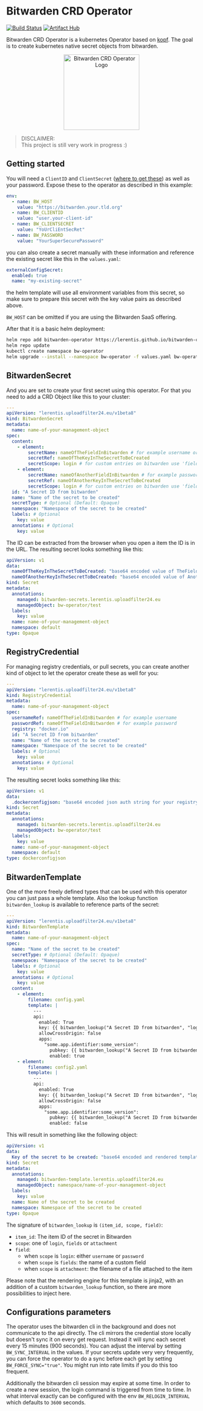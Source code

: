 # Bitwarden CRD Operator

[![Build Status](https://drone.uploadfilter24.eu/api/badges/lerentis/bitwarden-crd-operator/status.svg?ref=refs/heads/main)](https://drone.uploadfilter24.eu/lerentis/bitwarden-crd-operator) [![Artifact Hub](https://img.shields.io/endpoint?url=https://artifacthub.io/badge/repository/lerentis)](https://artifacthub.io/packages/search?repo=lerentis)

Bitwarden CRD Operator is a kubernetes Operator based on [kopf](https://github.com/nolar/kopf/). The goal is to create kubernetes native secret objects from bitwarden.

<p align="center">
  <img src="logo.png" alt="Bitwarden CRD Operator Logo" width="200"/>
</p>

> DISCLAIMER:  
> This project is still very work in progress :)


## Getting started

You will need a `ClientID` and `ClientSecret` ([where to get these](https://bitwarden.com/help/personal-api-key/)) as well as your password.
Expose these to the operator as described in this example:

```yaml
env:
  - name: BW_HOST
    value: "https://bitwarden.your.tld.org"
  - name: BW_CLIENTID
    value: "user.your-client-id"
  - name: BW_CLIENTSECRET
    value: "YoUrCliEntSecRet"
  - name: BW_PASSWORD
    value: "YourSuperSecurePassword"
```

you can also create a secret manually with these information and reference the existing secret like this in the `values.yaml`:

```yaml
externalConfigSecret:
  enabled: true
  name: "my-existing-secret"
```

the helm template will use all environment variables from this secret, so make sure to prepare this secret with the key value pairs as described above.

`BW_HOST` can be omitted if you are using the Bitwarden SaaS offering.

After that it is a basic helm deployment:

```bash
helm repo add bitwarden-operator https://lerentis.github.io/bitwarden-crd-operator
helm repo update 
kubectl create namespace bw-operator
helm upgrade --install --namespace bw-operator -f values.yaml bw-operator bitwarden-operator/bitwarden-crd-operator
```

## BitwardenSecret

And you are set to create your first secret using this operator. For that you need to add a CRD Object like this to your cluster:

```yaml
---
apiVersion: "lerentis.uploadfilter24.eu/v1beta8"
kind: BitwardenSecret
metadata:
  name: name-of-your-management-object
spec:
  content:
    - element:
        secretName: nameOfTheFieldInBitwarden # for example username or filename
        secretRef: nameOfTheKeyInTheSecretToBeCreated 
        secretScope: login # for custom entries on bitwarden use 'fields, for attachments use attachment' 
    - element:
        secretName: nameOfAnotherFieldInBitwarden # for example password or filename
        secretRef: nameOfAnotherKeyInTheSecretToBeCreated 
        secretScope: login # for custom entries on bitwarden use 'fields, for attachments use attachment' 
  id: "A Secret ID from bitwarden"
  name: "Name of the secret to be created"
  secretType: # Optional (Default: Opaque)
  namespace: "Namespace of the secret to be created"
  labels: # Optional
    key: value
  annotations: # Optional
    key: value

```

The ID can be extracted from the browser when you open a item the ID is in the URL. The resulting secret looks something like this:

```yaml
apiVersion: v1
data:
  nameOfTheKeyInTheSecretToBeCreated: "base64 encoded value of TheFieldInBitwarden"
  nameOfAnotherKeyInTheSecretToBeCreated: "base64 encoded value of AnotherFieldInBitwarden"
kind: Secret
metadata:
  annotations:
    managed: bitwarden-secrets.lerentis.uploadfilter24.eu
    managedObject: bw-operator/test
  labels:
    key: value
  name: name-of-your-management-object
  namespace: default
type: Opaque
```

## RegistryCredential

For managing registry credentials, or pull secrets, you can create another kind of object to let the operator create these as well for you:

```yaml
---
apiVersion: "lerentis.uploadfilter24.eu/v1beta8"
kind: RegistryCredential
metadata:
  name: name-of-your-management-object
spec:
  usernameRef: nameOfTheFieldInBitwarden # for example username
  passwordRef: nameOfTheFieldInBitwarden # for example password
  registry: "docker.io"
  id: "A Secret ID from bitwarden"
  name: "Name of the secret to be created"
  namespace: "Namespace of the secret to be created"
  labels: # Optional
    key: value
  annotations: # Optional
    key: value
```

The resulting secret looks something like this:

```yaml
apiVersion: v1
data:
  .dockerconfigjson: "base64 encoded json auth string for your registry"
kind: Secret
metadata:
  annotations:
    managed: bitwarden-secrets.lerentis.uploadfilter24.eu
    managedObject: bw-operator/test
  labels:
    key: value
  name: name-of-your-management-object
  namespace: default
type: dockerconfigjson
```

## BitwardenTemplate

One of the more freely defined types that can be used with this operator you can just pass a whole template. Also the lookup function `bitwarden_lookup` is available to reference parts of the secret:

```yaml
---
apiVersion: "lerentis.uploadfilter24.eu/v1beta8"
kind: BitwardenTemplate
metadata:
  name: name-of-your-management-object
spec:
  name: "Name of the secret to be created"
  secretType: # Optional (Default: Opaque)
  namespace: "Namespace of the secret to be created"
  labels: # Optional
    key: value
  annotations: # Optional
    key: value
  content:
    - element:
        filename: config.yaml
        template: |
          ---
          api:
            enabled: True
            key: {{ bitwarden_lookup("A Secret ID from bitwarden", "login or fields or attachment", "name of a field in bitwarden") }}
            allowCrossOrigin: false
            apps:
              "some.app.identifier:some_version":
                pubkey: {{ bitwarden_lookup("A Secret ID from bitwarden", "login or fields or attachment", "name of a field in bitwarden") }}
                enabled: true
    - element:
        filename: config2.yaml
        template: |
          ---
          api:
            enabled: True
            key: {{ bitwarden_lookup("A Secret ID from bitwarden", "login or fields or attachment", "name of a field in bitwarden") }}
            allowCrossOrigin: false
            apps:
              "some.app.identifier:some_version":
                pubkey: {{ bitwarden_lookup("A Secret ID from bitwarden", "login or fields or attachment", "name of a field in bitwarden") }}
                enabled: false
```

This will result in something like the following object:

```yaml
apiVersion: v1
data:
  Key of the secret to be created: "base64 encoded and rendered template with secrets injected directly from bitwarden"
kind: Secret
metadata:
  annotations:
    managed: bitwarden-template.lerentis.uploadfilter24.eu
    managedObject: namespace/name-of-your-management-object
  labels:
    key: value
  name: Name of the secret to be created
  namespace: Namespace of the secret to be created
type: Opaque
```

The signature of `bitwarden_lookup` is `(item_id, scope, field)`:
- `item_id`: The item ID of the secret in Bitwarden
- `scope`: one of `login`, `fields` or `attachment`
- `field`:
  - when `scope` is `login`: either `username` or `password`
  - when `scope` is `fields`: the name of a custom field
  - when `scope` is `attachment`: the filename of a file attached to the item

Please note that the rendering engine for this template is jinja2, with an addition of a custom `bitwarden_lookup` function, so there are more possibilities to inject here.

## Configurations parameters

The operator uses the bitwarden cli in the background and does not communicate to the api directly. The cli mirrors the credential store locally but doesn't sync it on every get request. Instead it will sync each secret every 15 minutes (900 seconds). You can adjust the interval by setting `BW_SYNC_INTERVAL` in the values. If your secrets update very very frequently, you can force the operator to do a sync before each get by setting `BW_FORCE_SYNC="true"`. You might run into rate limits if you do this too frequent.

Additionally the bitwarden cli session may expire at some time. In order to create a new session, the login command is triggered from time to time. In what interval exactly can be configured with the env `BW_RELOGIN_INTERVAL` which defaults to `3600` seconds.
